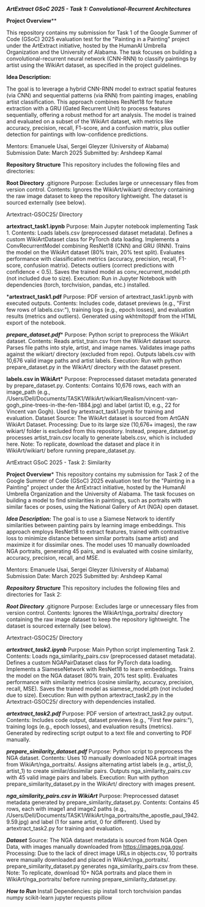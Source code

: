 *****ArtExtract GSoC 2025 - Task 1: Convolutional-Recurrent Architectures*****

****Project Overview******

This repository contains my submission for Task 1 of the Google Summer of Code (GSoC) 2025 evaluation test for the "Painting in a Painting" project under the ArtExtract initiative, hosted by the HumanAI Umbrella Organization and the University of Alabama. The task focuses on building a convolutional-recurrent neural network (CNN-RNN) to classify paintings by artist using the WikiArt dataset, as specified in the project guidelines.

****Idea Description:****

The goal is to leverage a hybrid CNN-RNN model to extract spatial features (via CNN) and sequential patterns (via RNN) from painting images, enabling artist classification. This approach combines ResNet18 for feature extraction with a GRU (Gated Recurrent Unit) to process features sequentially, offering a robust method for art analysis. The model is trained and evaluated on a subset of the WikiArt dataset, with metrics like accuracy, precision, recall, F1-score, and a confusion matrix, plus outlier detection for paintings with low-confidence predictions.

Mentors: Emanuele Usai, Sergei Gleyzer (University of Alabama)
Submission Date: March 2025
Submitted by: Arshdeep Kamal

****Repository Structure****
This repository includes the following files and directories:

****Root Directory****
.gitignore
Purpose: Excludes large or unnecessary files from version control.
Contents: Ignores the WikiArt/wikiart/ directory containing the raw image dataset to keep the repository lightweight. The dataset is sourced externally (see below).

Artextract-GSOC25/ Directory

****artextract_task1.ipynb****
Purpose: Main Jupyter notebook implementing Task 1.
Contents:
Loads labels.csv (preprocessed dataset metadata).
Defines a custom WikiArtDataset class for PyTorch data loading.
Implements a ConvRecurrentModel combining ResNet18 (CNN) and GRU (RNN).
Trains the model on the WikiArt dataset (80% train, 20% test split).
Evaluates performance with classification metrics (accuracy, precision, recall, F1-score, confusion matrix).
Detects outliers (correct predictions with confidence < 0.5).
Saves the trained model as conv_recurrent_model.pth (not included due to size).
Execution: Run in Jupyter Notebook with dependencies (torch, torchvision, pandas, etc.) installed.

*****artextract_task1.pdf****
Purpose: PDF version of artextract_task1.ipynb with executed outputs.
Contents: Includes code, dataset previews (e.g., "First few rows of labels.csv:"), training logs (e.g., epoch losses), and evaluation results (metrics and outliers). Generated using wkhtmltopdf from the HTML export of the notebook.



*****prepare_dataset.pdf******
Purpose: Python script to preprocess the WikiArt dataset.
Contents:
Reads artist_train.csv from the WikiArt dataset source.
Parses file paths into style, artist, and image names.
Validates image paths against the wikiart/ directory (excluded from repo).
Outputs labels.csv with 10,676 valid image paths and artist labels.
Execution: Run with python prepare_dataset.py in the WikiArt/ directory with the dataset present.

****labels.csv in WikiArt*****
Purpose: Preprocessed dataset metadata generated by prepare_dataset.py.
Contents: Contains 10,676 rows, each with an image_path (e.g., /Users/Dell/Documents/TASK1/WikiArt/wikiart/Realism/vincent-van-gogh_pine-trees-in-the-fen-1884.jpg) and label (artist ID, e.g., 22 for Vincent van Gogh). Used by artextract_task1.ipynb for training and evaluation.
Dataset
Source: The WikiArt dataset is sourced from ArtGAN WikiArt Dataset.
Processing: Due to its large size (10,676+ images), the raw wikiart/ folder is excluded from this repository. Instead, prepare_dataset.py processes artist_train.csv locally to generate labels.csv, which is included here.
Note: To replicate, download the dataset and place it in WikiArt/wikiart/ before running prepare_dataset.py.

ArtExtract GSoC 2025 - Task 2: Similarity

****Project Overview*****
This repository contains my submission for Task 2 of the Google Summer of Code (GSoC) 2025 evaluation test for the "Painting in a Painting" project under the ArtExtract initiative, hosted by the HumanAI Umbrella Organization and the University of Alabama. The task focuses on building a model to find similarities in paintings, such as portraits with similar faces or poses, using the National Gallery of Art (NGA) open dataset.

*****Idea Description:*****
The goal is to use a Siamese Network to identify similarities between painting pairs by learning image embeddings. This approach employs ResNet18 to extract features, trained with contrastive loss to minimize distance between similar portraits (same artist) and maximize it for dissimilar ones. The model uses 10 manually downloaded NGA portraits, generating 45 pairs, and is evaluated with cosine similarity, accuracy, precision, recall, and MSE.

Mentors: Emanuele Usai, Sergei Gleyzer (University of Alabama)
Submission Date: March 2025
Submitted by: Arshdeep Kamal

*****Repository Structure*****
This repository includes the following files and directories for Task 2:

*****Root Directory*****
.gitignore
Purpose: Excludes large or unnecessary files from version control.
Contents: Ignores the WikiArt/nga_portraits/ directory containing the raw image dataset to keep the repository lightweight. The dataset is sourced externally (see below).

Artextract-GSOC25/ Directory

*****artextract_task2.ipynb*****
Purpose: Main Python script implementing Task 2.
Contents:
Loads nga_similarity_pairs.csv (preprocessed dataset metadata).
Defines a custom NGAPairDataset class for PyTorch data loading.
Implements a SiameseNetwork with ResNet18 to learn embeddings.
Trains the model on the NGA dataset (80% train, 20% test split).
Evaluates performance with similarity metrics (cosine similarity, accuracy, precision, recall, MSE).
Saves the trained model as siamese_model.pth (not included due to size).
Execution: Run with python artextract_task2.py in the Artextract-GSOC25/ directory with dependencies installed.

*****artextract_task2.pdf*****
Purpose: PDF version of artextract_task2.py output.
Contents: Includes code output, dataset previews (e.g., "First few pairs:"), training logs (e.g., epoch losses), and evaluation results (metrics). Generated by redirecting script output to a text file and converting to PDF manually.


*****prepare_similarity_dataset.pdf*****
Purpose: Python script to preprocess the NGA dataset.
Contents:
Uses 10 manually downloaded NGA portrait images from WikiArt/nga_portraits/.
Assigns alternating artist labels (e.g., artist_0, artist_1) to create similar/dissimilar pairs.
Outputs nga_similarity_pairs.csv with 45 valid image pairs and labels.
Execution: Run with python prepare_similarity_dataset.py in the WikiArt/ directory with images present.

*****nga_similarity_pairs.csv in WikiArt*****
Purpose: Preprocessed dataset metadata generated by prepare_similarity_dataset.py.
Contents: Contains 45 rows, each with image1 and image2 paths (e.g., /Users/Dell/Documents/TASK1/WikiArt/nga_portraits/the_apostle_paul_1942.9.59.jpg) and label (1 for same artist, 0 for different). Used by artextract_task2.py for training and evaluation.

*****Dataset*****
Source: The NGA dataset metadata is sourced from NGA Open Data, with images manually downloaded from https://images.nga.gov/.
Processing: Due to the lack of direct image URLs in objects.csv, 10 portraits were manually downloaded and placed in WikiArt/nga_portraits/. prepare_similarity_dataset.py generates nga_similarity_pairs.csv from these.
Note: To replicate, download 10+ NGA portraits and place them in WikiArt/nga_portraits/ before running prepare_similarity_dataset.py.

*****How to Run*****
Install Dependencies:
pip install torch torchvision pandas numpy scikit-learn jupyter requests pillow
